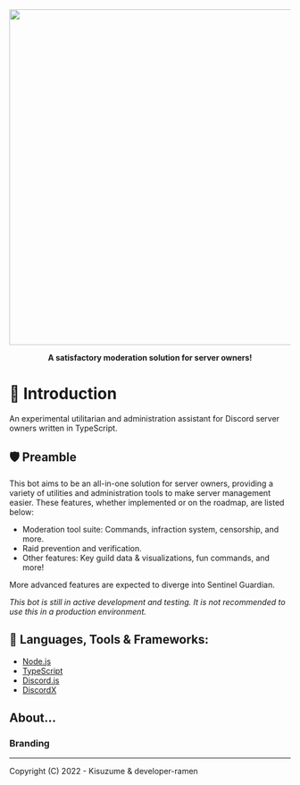‌‌

<div>
  <p align="center">
      <img src="https://i.imgur.com/zUKsSHE.png" width="600"/>
  <p align="center">
    <b> A satisfactory moderation solution for server owners! </b>
  </p>
</div>

# 📖 Introduction

An experimental utilitarian and administration assistant for Discord server owners written in TypeScript.

## 🛡 Preamble

This bot aims to be an all-in-one solution for server owners, providing a variety of utilities and administration tools
to make server management easier.
These features, whether implemented or on the roadmap, are listed below:

-   Moderation tool suite: Commands, infraction system, censorship, and more.
-   Raid prevention and verification.
-   Other features: Key guild data & visualizations, fun commands, and more!

More advanced features are expected to diverge into Sentinel Guardian.

_This bot is still in active development and testing. It is not recommended to use this in a production environment._

## 🔧 Languages, Tools & Frameworks:

-   [Node.js](https://nodejs.org/en/)
-   [TypeScript](https://www.typescriptlang.org/)
-   [Discord.js](https://discord.js.org/#/)
-   [DiscordX](https://discordx.js.org/)

## About...

### Branding

---

Copyright (C) 2022 - Kisuzume & developer-ramen
